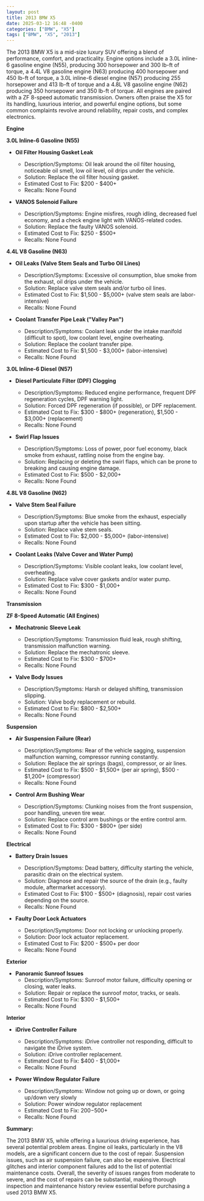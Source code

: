```yaml
---
layout: post
title: 2013 BMW X5
date: 2025-03-12 16:48 -0400
categories: ["BMW", "X5"]
tags: ["BMW", "X5", "2013"]
---
```

The 2013 BMW X5 is a mid-size luxury SUV offering a blend of performance, comfort, and practicality. Engine options include a 3.0L inline-6 gasoline engine (N55), producing 300 horsepower and 300 lb-ft of torque, a 4.4L V8 gasoline engine (N63) producing 400 horsepower and 450 lb-ft of torque, a 3.0L inline-6 diesel engine (N57) producing 255 horsepower and 413 lb-ft of torque and a 4.8L V8 gasoline engine (N62) producing 350 horsepower and 350 lb-ft of torque. All engines are paired with a ZF 8-speed automatic transmission. Owners often praise the X5 for its handling, luxurious interior, and powerful engine options, but some common complaints revolve around reliability, repair costs, and complex electronics.

**Engine**

**3.0L Inline-6 Gasoline (N55)**

*   **Oil Filter Housing Gasket Leak**
    *   Description/Symptoms: Oil leak around the oil filter housing, noticeable oil smell, low oil level, oil drips under the vehicle.
    *   Solution: Replace the oil filter housing gasket.
    *   Estimated Cost to Fix: $200 - $400+
    *   Recalls: None Found

*   **VANOS Solenoid Failure**
    *   Description/Symptoms: Engine misfires, rough idling, decreased fuel economy, and a check engine light with VANOS-related codes.
    *   Solution: Replace the faulty VANOS solenoid.
    *   Estimated Cost to Fix: $250 - $500+
    *   Recalls: None Found

**4.4L V8 Gasoline (N63)**

*   **Oil Leaks (Valve Stem Seals and Turbo Oil Lines)**
    *   Description/Symptoms: Excessive oil consumption, blue smoke from the exhaust, oil drips under the vehicle.
    *   Solution: Replace valve stem seals and/or turbo oil lines.
    *   Estimated Cost to Fix: $1,500 - $5,000+ (valve stem seals are labor-intensive)
    *   Recalls: None Found

*   **Coolant Transfer Pipe Leak ("Valley Pan")**
    *   Description/Symptoms: Coolant leak under the intake manifold (difficult to spot), low coolant level, engine overheating.
    *   Solution: Replace the coolant transfer pipe.
    *   Estimated Cost to Fix: $1,500 - $3,000+ (labor-intensive)
    *   Recalls: None Found

**3.0L Inline-6 Diesel (N57)**

*   **Diesel Particulate Filter (DPF) Clogging**
    *   Description/Symptoms: Reduced engine performance, frequent DPF regeneration cycles, DPF warning light.
    *   Solution: Forced DPF regeneration (if possible), or DPF replacement.
    *   Estimated Cost to Fix: $300 - $800+ (regeneration), $1,500 - $3,000+ (replacement)
    *   Recalls: None Found

*   **Swirl Flap Issues**
    *   Description/Symptoms: Loss of power, poor fuel economy, black smoke from exhaust, rattling noise from the engine bay.
    *   Solution: Replacing or deleting the swirl flaps, which can be prone to breaking and causing engine damage.
    *   Estimated Cost to Fix: $500 - $2,000+
    *   Recalls: None Found

**4.8L V8 Gasoline (N62)**

*   **Valve Stem Seal Failure**
    *   Description/Symptoms: Blue smoke from the exhaust, especially upon startup after the vehicle has been sitting.
    *   Solution: Replace valve stem seals.
    *   Estimated Cost to Fix: $2,000 - $5,000+ (labor-intensive)
    *   Recalls: None Found

*   **Coolant Leaks (Valve Cover and Water Pump)**
    *   Description/Symptoms: Visible coolant leaks, low coolant level, overheating.
    *   Solution: Replace valve cover gaskets and/or water pump.
    *   Estimated Cost to Fix: $300 - $1,000+
    *   Recalls: None Found

**Transmission**

**ZF 8-Speed Automatic (All Engines)**

*   **Mechatronic Sleeve Leak**
    *   Description/Symptoms: Transmission fluid leak, rough shifting, transmission malfunction warning.
    *   Solution: Replace the mechatronic sleeve.
    *   Estimated Cost to Fix: $300 - $700+
    *   Recalls: None Found

*   **Valve Body Issues**
    *   Description/Symptoms: Harsh or delayed shifting, transmission slipping.
    *   Solution: Valve body replacement or rebuild.
    *   Estimated Cost to Fix: $800 - $2,500+
    *   Recalls: None Found

**Suspension**

*   **Air Suspension Failure (Rear)**
    *   Description/Symptoms: Rear of the vehicle sagging, suspension malfunction warning, compressor running constantly.
    *   Solution: Replace the air springs (bags), compressor, or air lines.
    *   Estimated Cost to Fix: $500 - $1,500+ (per air spring), $500 - $1,200+ (compressor)
    *   Recalls: None Found

*   **Control Arm Bushing Wear**
    *   Description/Symptoms: Clunking noises from the front suspension, poor handling, uneven tire wear.
    *   Solution: Replace control arm bushings or the entire control arm.
    *   Estimated Cost to Fix: $300 - $800+ (per side)
    *   Recalls: None Found

**Electrical**

*   **Battery Drain Issues**
    *   Description/Symptoms: Dead battery, difficulty starting the vehicle, parasitic drain on the electrical system.
    *   Solution: Diagnose and repair the source of the drain (e.g., faulty module, aftermarket accessory).
    *   Estimated Cost to Fix: $100 - $500+ (diagnosis), repair cost varies depending on the source.
    *   Recalls: None Found

*   **Faulty Door Lock Actuators**
    *   Description/Symptoms: Door not locking or unlocking properly.
    *   Solution: Door lock actuator replacement.
    *   Estimated Cost to Fix: $200 - $500+ per door
    *   Recalls: None Found

**Exterior**

*   **Panoramic Sunroof Issues**
    *   Description/Symptoms: Sunroof motor failure, difficulty opening or closing, water leaks.
    *   Solution: Repair or replace the sunroof motor, tracks, or seals.
    *   Estimated Cost to Fix: $300 - $1,500+
    *   Recalls: None Found

**Interior**

*   **iDrive Controller Failure**
    *   Description/Symptoms: iDrive controller not responding, difficult to navigate the iDrive system.
    *   Solution: iDrive controller replacement.
    *   Estimated Cost to Fix: $400 - $1,000+
    *   Recalls: None Found

*   **Power Window Regulator Failure**
    *   Description/Symptoms: Window not going up or down, or going up/down very slowly
    *   Solution: Power window regulator replacement
    *   Estimated Cost to Fix: $200-$500+
    *   Recalls: None Found

**Summary:**

The 2013 BMW X5, while offering a luxurious driving experience, has several potential problem areas. Engine oil leaks, particularly in the V8 models, are a significant concern due to the cost of repair. Suspension issues, such as air suspension failure, can also be expensive. Electrical glitches and interior component failures add to the list of potential maintenance costs. Overall, the severity of issues ranges from moderate to severe, and the cost of repairs can be substantial, making thorough inspection and maintenance history review essential before purchasing a used 2013 BMW X5.

